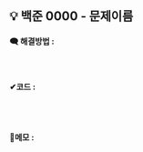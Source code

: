 <!-- PR 제목은 [김영준 / 2월 1주차 / 월] 와 같이 해주세요.-->

<!-- ----- 여기부터 문제 개수만큼 복사하시면 됩니다. ----- -->
## 💡 백준 0000 - 문제이름


#### 🗨 해결방법 :
<!-- 각 문제를 어떻게 해결했는지 간단히 설명해주세요. -->
<!-- ex) DFS로 풀었습니다. -->
<br>

#### ✔코드 : 
```java


```
<br>

<!-- 할 말이 없으면 메모는 안쓰셔도 됩니다. -->
#### 📝메모 : 
<br>


<!-- ----- 여기까지 복사 ----- -->
